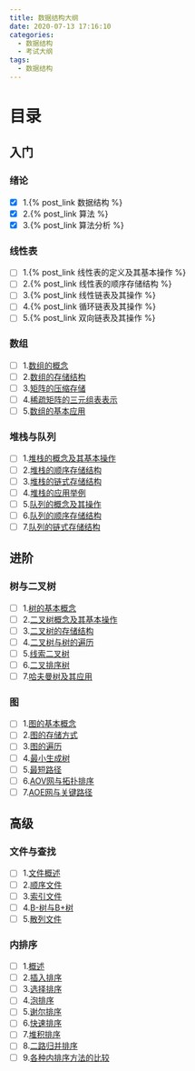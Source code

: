 ```yaml
---
title: 数据结构大纲
date: 2020-07-13 17:16:10
categories:
  - 数据结构
  - 考试大纲
tags:
  - 数据结构
---
```

# 目录
## 入门
### 绪论
  - [x] 1.{% post_link 数据结构 %}
  - [x] 2.{% post_link 算法 %}
  - [x] 3.{% post_link 算法分析 %}
### 线性表
  - [ ] 1.{% post_link 线性表的定义及其基本操作 %}
  - [ ] 2.{% post_link 线性表的顺序存储结构 %}
  - [ ] 3.{% post_link 线性链表及其操作 %}
  - [ ] 4.{% post_link 循环链表及其操作 %}
  - [ ] 5.{% post_link 双向链表及其操作 %}
### 数组
  - [ ] 1.[数组的概念](数组的概念.md)
  - [ ] 2.[数组的存储结构](数组的存储结构.md)
  - [ ] 3.[矩阵的压缩存储](矩阵的压缩存储.md)
  - [ ] 4.[稀疏矩阵的三元组表表示](稀疏矩阵的三元组表表示.md)
  - [ ] 5.[数组的基本应用](数组的基本应用.md)
### 堆栈与队列
  - [ ] 1.[堆栈的概念及其基本操作](堆栈的概念及其基本操作.md)
  - [ ] 2.[堆栈的顺序存储结构](堆栈的顺序存储结构.md)
  - [ ] 3.[堆栈的链式存储结构](堆栈的链式存储结构.md)
  - [ ] 4.[堆栈的应用举例](堆栈的链式存储结构.md)
  - [ ] 5.[队列的概念及其操作](队列的概念及其操作.md)
  - [ ] 6.[队列的顺序存储结构](队列的概念及其操作.md)
  - [ ] 7.[队列的链式存储结构](队列的链式存储结构.md)
## 进阶
### 树与二叉树
  - [ ] 1.[树的基本概念](树的基本概念.md)
  - [ ] 2.[二叉树概念及其基本操作](二叉树概念及其基本操作.md)
  - [ ] 3.[二叉树的存储结构](二叉树的存储结构.md)
  - [ ] 4.[二叉树与树的遍历](二叉树与树的遍历.md)
  - [ ] 5.[线索二叉树](线索二叉树.md)
  - [ ] 6.[二叉排序树](线索二叉树.md)
  - [ ] 7.[哈夫曼树及其应用](哈夫曼树及其应用.md)
### 图
  - [ ] 1.[图的基本概念](图的基本概念.md)
  - [ ] 2.[图的存储方式](图的存储方式.md)
  - [ ] 3.[图的遍历](图的遍历.md)
  - [ ] 4.[最小生成树](最小生成树.md)
  - [ ] 5.[最短路径](最短路径.md)
  - [ ] 6.[AOV网与拓扑排序](AOV网与拓扑排序.md)
  - [ ] 7.[AOE网与关键路径](AOE网与关键路径.md)
## 高级
### 文件与查找
  - [ ] 1.[文件概述](文件概述.md)
  - [ ] 2.[顺序文件](顺序文件.md)
  - [ ] 3.[索引文件](索引文件.md)
  - [ ] 4.[B-树与B+树](B-树与B+树.md)
  - [ ] 5.[散列文件](散列文件.md)
### 内排序
  - [ ] 1.[概述](概述.md)
  - [ ] 2.[插入排序](插入排序.md)
  - [ ] 3.[选择排序](选择排序.md)
  - [ ] 4.[泡排序](泡排序.md)
  - [ ] 5.[谢尔排序](谢尔排序.md)
  - [ ] 6.[快速排序](快速排序.md)
  - [ ] 7.[堆积排序](堆积排序.md)
  - [ ] 8.[二路归并排序](二路归并排序.md)
  - [ ] 9.[各种内排序方法的比较](各种内排序方法的比较.md)
